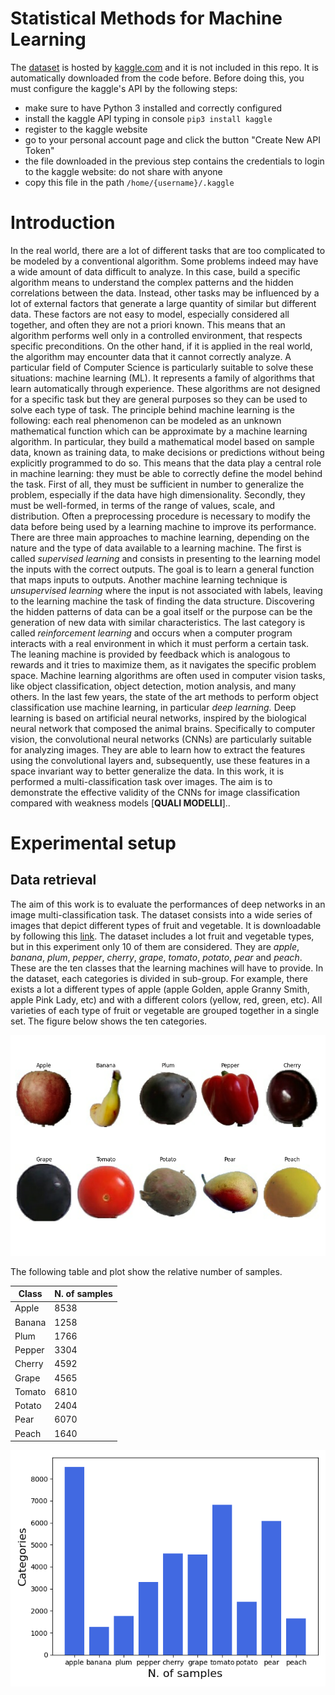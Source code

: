 # Statistical Methods for Machine Learning
The [dataset](https://www.kaggle.com/moltean/fruits) is hosted by [kaggle.com](https://www.kaggle.com/) and it is not included in this repo. It is automatically downloaded from the code before. Before doing this, you must configure the kaggle's API by the following steps:

* make sure to have Python 3 installed and correctly configured
* install the kaggle API typing in console ```pip3 install kaggle```
* register to the kaggle website
* go to your personal account page and click the button "Create New API Token"
* the file downloaded in the previous step contains the credentials to login to the kaggle website: do not share with anyone
* copy this file in the path ```/home/{username}/.kaggle```

# Introduction

In the real world, there are a lot of different tasks that are too complicated to be modeled by a conventional algorithm. Some problems indeed may have a wide amount of data difficult to analyze. In this case, build a specific algorithm means to understand the complex patterns and the hidden correlations between the data. Instead, other tasks may be influenced by a lot of external factors that generate a large quantity of similar but different data. These factors are not easy to model, especially considered all together, and often they are not a priori known. This means that an algorithm performs well only in a controlled environment, that respects specific preconditions. On the other hand, if it is applied in the real world, the algorithm may encounter data that it cannot correctly analyze. A particular field of Computer Science is particularly suitable to solve these situations: machine learning (ML). It represents a family of algorithms that learn automatically through experience. These algorithms are not designed for a specific task but they are general purposes so they can be used to solve each type of task. The principle behind machine learning is the following: each real phenomenon can be modeled as an unknown mathematical function which can be approximate by a machine learning algorithm. In particular, they build a mathematical model based on sample data, known as training data, to make decisions or predictions without being explicitly programmed to do so. This means that the data play a central role in machine learning: they must be able to correctly define the model behind the task. First of all, they must be sufficient in number to generalize the problem, especially if the data have high dimensionality. Secondly, they must be well-formed, in terms of the range of values, scale, and distribution. Often a preprocessing procedure is necessary to modify the data before being used by a learning machine to improve its performance. There are three main approaches to machine learning, depending on the nature and the type of data available to a learning machine. The first is called *supervised learning* and consists in presenting to the learning model the inputs with the correct outputs. The goal is to learn a general function that maps inputs to outputs. Another machine learning technique is *unsupervised learning* where the input is not associated with labels, leaving to the learning machine the task of finding the data structure. Discovering the hidden patterns of data can be a goal itself or the purpose can be the generation of new data with similar characteristics. The last category is called *reinforcement learning* and occurs when a computer program interacts with a real environment in which it must perform a certain task. The leaning machine is provided by feedback which is analogous to rewards and it tries to maximize them, as it navigates the specific problem space. Machine learning algorithms are often used in computer vision tasks, like object classification, object detection, motion analysis, and many others. In the last few years, the state of the art methods to perform object classification use machine learning, in particular *deep learning.* Deep learning is based on artificial neural networks, inspired by the biological neural network that composed the animal brains. Specifically to computer vision, the convolutional neural networks (CNNs) are particularly suitable for analyzing images. They are able to learn how to extract the features using the convolutional layers and, subsequently, use these features in a space invariant way to better generalize the data. In this work, it is performed a multi-classification task over images. The aim is to demonstrate the effective validity of the CNNs for image classification compared with weakness models [**QUALI MODELLI**]..

# Experimental setup

## Data retrieval

The aim of this work is to evaluate the performances of deep networks in an image multi-classification task. The dataset consists into a wide series of images that depict different types of fruit and vegetable. It is downloadable by following this [link](https://www.kaggle.com/moltean/fruits). The dataset includes a lot fruit and vegetable types, but in this experiment only 10 of them are considered. They are *apple*, *banana*, *plum*, *pepper*, *cherry*, *grape*, *tomato*, *potato*, *pear* and *peach*. These are the ten classes that the learning machines will have to provide. In the dataset, each categories is divided in sub-group. For example, there exists a lot a different types of apple (apple Golden, apple Granny Smith, apple Pink Lady, etc) and with a different colors (yellow, red, green, etc). All varieties of each type of fruit or vegetable are grouped together in a single set. The figure below shows the ten categories.

![The ten categories of fruit and vegetable](images/fruit-categories.png)

The following table and plot show the relative number of samples.

| **Class** | **N. of samples** |
| --------- | ----------------- |
| Apple     | 8538              |
| Banana    | 1258              |
| Plum      | 1766              |
| Pepper    | 3304              |
| Cherry    | 4592              |
| Grape     | 4565              |
| Tomato    | 6810              |
| Potato    | 2404              |
| Pear      | 6070              |
| Peach     | 1640              |

![Number of samples for each class](images/n_samples.png)